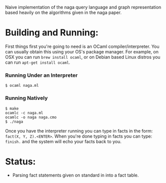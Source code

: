 Naive implementation of the naga query language and graph representation based
heavily on the algorithms given in the naga paper.

# Building and Running:

First things first you're going to need is an OCaml compiler/interpreter. You
can usually obtain this using your OS's package manager. For example, on OSX
you can run `brew install ocaml`, or on Debian based Linux distros you can run
`apt-get install ocaml`.

### Running Under an Interpreter

    $ ocaml naga.ml

### Running Natively

    $ make
    ocamlc -c naga.ml
    ocamlc -o naga naga.cmo
    $ ./naga

Once you have the interpreter running you can type in facts in the form:
`fact(X, Y, Z).<ENTER>`. When you're done typing in facts you can type:
`finish.` and the system will echo your facts back to you.

# Status:

* Parsing fact statements given on standard in into a fact table.
